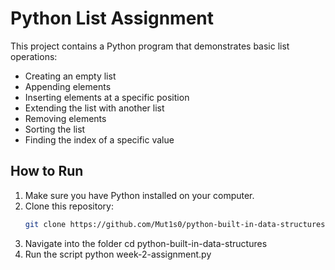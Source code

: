 # Python List Assignment

This project contains a Python program that demonstrates basic list operations:
- Creating an empty list
- Appending elements
- Inserting elements at a specific position
- Extending the list with another list
- Removing elements
- Sorting the list
- Finding the index of a specific value

## How to Run
1. Make sure you have Python installed on your computer.
2. Clone this repository:
   ```bash
   git clone https://github.com/Mut1s0/python-built-in-data-structures.git
3. Navigate into the folder cd python-built-in-data-structures
4. Run the script python week-2-assignment.py